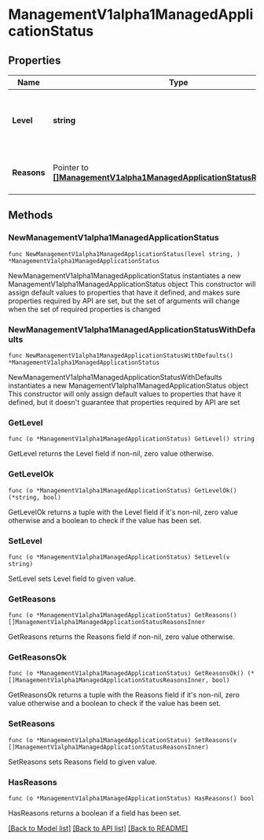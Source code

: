 # ManagementV1alpha1ManagedApplicationStatus

## Properties

Name | Type | Description | Notes
------------ | ------------- | ------------- | -------------
**Level** | **string** | The current status level, indicating progress towards consistency. | 
**Reasons** | Pointer to [**[]ManagementV1alpha1ManagedApplicationStatusReasonsInner**](ManagementV1alpha1ManagedApplicationStatusReasonsInner.md) | Reasons for the generated status. | [optional] 

## Methods

### NewManagementV1alpha1ManagedApplicationStatus

`func NewManagementV1alpha1ManagedApplicationStatus(level string, ) *ManagementV1alpha1ManagedApplicationStatus`

NewManagementV1alpha1ManagedApplicationStatus instantiates a new ManagementV1alpha1ManagedApplicationStatus object
This constructor will assign default values to properties that have it defined,
and makes sure properties required by API are set, but the set of arguments
will change when the set of required properties is changed

### NewManagementV1alpha1ManagedApplicationStatusWithDefaults

`func NewManagementV1alpha1ManagedApplicationStatusWithDefaults() *ManagementV1alpha1ManagedApplicationStatus`

NewManagementV1alpha1ManagedApplicationStatusWithDefaults instantiates a new ManagementV1alpha1ManagedApplicationStatus object
This constructor will only assign default values to properties that have it defined,
but it doesn't guarantee that properties required by API are set

### GetLevel

`func (o *ManagementV1alpha1ManagedApplicationStatus) GetLevel() string`

GetLevel returns the Level field if non-nil, zero value otherwise.

### GetLevelOk

`func (o *ManagementV1alpha1ManagedApplicationStatus) GetLevelOk() (*string, bool)`

GetLevelOk returns a tuple with the Level field if it's non-nil, zero value otherwise
and a boolean to check if the value has been set.

### SetLevel

`func (o *ManagementV1alpha1ManagedApplicationStatus) SetLevel(v string)`

SetLevel sets Level field to given value.


### GetReasons

`func (o *ManagementV1alpha1ManagedApplicationStatus) GetReasons() []ManagementV1alpha1ManagedApplicationStatusReasonsInner`

GetReasons returns the Reasons field if non-nil, zero value otherwise.

### GetReasonsOk

`func (o *ManagementV1alpha1ManagedApplicationStatus) GetReasonsOk() (*[]ManagementV1alpha1ManagedApplicationStatusReasonsInner, bool)`

GetReasonsOk returns a tuple with the Reasons field if it's non-nil, zero value otherwise
and a boolean to check if the value has been set.

### SetReasons

`func (o *ManagementV1alpha1ManagedApplicationStatus) SetReasons(v []ManagementV1alpha1ManagedApplicationStatusReasonsInner)`

SetReasons sets Reasons field to given value.

### HasReasons

`func (o *ManagementV1alpha1ManagedApplicationStatus) HasReasons() bool`

HasReasons returns a boolean if a field has been set.


[[Back to Model list]](../README.md#documentation-for-models) [[Back to API list]](../README.md#documentation-for-api-endpoints) [[Back to README]](../README.md)


